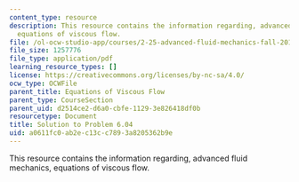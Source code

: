 ```yaml
---
content_type: resource
description: This resource contains the information regarding, advanced fluid mechanics,
  equations of viscous flow.
file: /ol-ocw-studio-app/courses/2-25-advanced-fluid-mechanics-fall-2013/a0611fc0ab2ec13cc7893a8205362b9e_MIT2_25F13_Shapi6.04_Solut.pdf
file_size: 1257776
file_type: application/pdf
learning_resource_types: []
license: https://creativecommons.org/licenses/by-nc-sa/4.0/
ocw_type: OCWFile
parent_title: Equations of Viscous Flow
parent_type: CourseSection
parent_uid: d2514ce2-d6a0-cbfe-1129-3e826418df0b
resourcetype: Document
title: Solution to Problem 6.04
uid: a0611fc0-ab2e-c13c-c789-3a8205362b9e
---
```

This resource contains the information regarding, advanced fluid mechanics, equations of viscous flow.